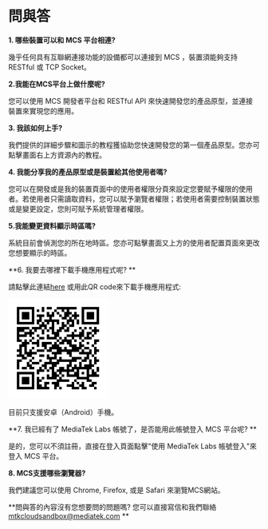 # 問與答

**1. 哪些裝置可以和 MCS 平台相連?**

幾乎任何具有互聯網連接功能的設備都可以連接到 MCS ，裝置須能夠支持 RESTful 或 TCP Socket。


**2.我能在MCS平台上做什麼呢?**

您可以使用 MCS 開發者平台和 RESTful API 來快速開發您的產品原型，並連接裝置來實現您的應用。

**3. 我該如何上手?**

我們提供的詳細步驟和圖示的教程獲協助您快速開發您的第一個產品原型。您亦可點擊畫面右上方資源內的教程。

**4. 我能分享我的產品原型或是裝置給其他使用者嗎?**

您可以在開發或是我的裝置頁面中的使用者權限分頁來設定您要賦予權限的使用者。若使用者只需讀取資料，您可以賦予瀏覽者權限；若使用者需要控制裝置狀態或是變更設定，您則可賦予系統管理者權限。


**5.我能變更資料顯示時區嗎?**

系統目前會偵測您的所在地時區。您亦可點擊畫面又上方的使用者配置頁面來更改您想要顯示的時區。

**6. 我要去哪裡下載手機應用程式呢? **

請點擊此連結[here](https://play.google.com/store/apps/details?id=com.mediatek.iotcloud) 或用此QR code來下載手機應用程式:

![](../images/Mobile_application/img_mobileapplication_00.png)

目前只支援安卓（Android）手機。

**7. 我已經有了 MediaTek Labs 帳號了，是否能用此帳號登入 MCS 平台呢? **

是的，您可以不須註冊，直接在登入頁面點擊"使用 MediaTek Labs 帳號登入"來登入 MCS 平台。


**8. MCS支援哪些瀏覽器?**

我們建議您可以使用 Chrome, Firefox, 或是 Safari 來瀏覽MCS網站。


**問與答的內容沒有您想要問的問題嗎? 您可以直接寫信和我們聯絡 <mtkcloudsandbox@mediatek.com> **
